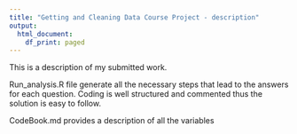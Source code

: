```yaml
---
title: "Getting and Cleaning Data Course Project - description"
output:
  html_document:
    df_print: paged
---
```

This is a description of my submitted work.

Run_analysis.R file generate all the necessary steps that lead to the answers for each question. Coding is well structured and commented thus the solution is easy to follow. 

CodeBook.md provides a description of all the variables 
